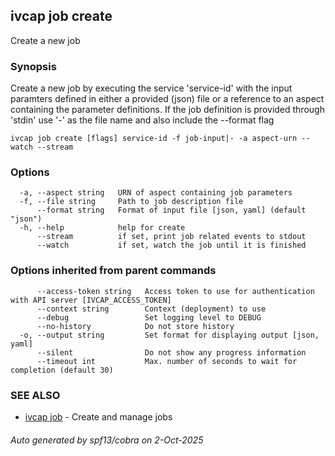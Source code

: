 ## ivcap job create

Create a new job

### Synopsis

Create a new job by executing the service 'service-id' with the
input paramters defined in either a provided (json) file or a reference
to an aspect containing the parameter definitions. If the job definition is
provided through 'stdin' use '-' as the file name and also include the --format flag

```
ivcap job create [flags] service-id -f job-input|- -a aspect-urn --watch --stream
```

### Options

```
  -a, --aspect string   URN of aspect containing job parameters
  -f, --file string     Path to job description file
      --format string   Format of input file [json, yaml] (default "json")
  -h, --help            help for create
      --stream          if set, print job related events to stdout
      --watch           if set, watch the job until it is finished
```

### Options inherited from parent commands

```
      --access-token string   Access token to use for authentication with API server [IVCAP_ACCESS_TOKEN]
      --context string        Context (deployment) to use
      --debug                 Set logging level to DEBUG
      --no-history            Do not store history
  -o, --output string         Set format for displaying output [json, yaml]
      --silent                Do not show any progress information
      --timeout int           Max. number of seconds to wait for completion (default 30)
```

### SEE ALSO

* [ivcap job](ivcap_job.md)	 - Create and manage jobs

###### Auto generated by spf13/cobra on 2-Oct-2025
